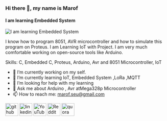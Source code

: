 ### Hi there 👋, my name is Marof
#### I am learning Embedded System 
![I am learning Embedded System ](https://scontent.fdac138-1.fna.fbcdn.net/v/t39.30808-6/281652446_312993584354005_4929749603402576778_n.jpg?_nc_cat=105&ccb=1-6&_nc_sid=730e14&_nc_ohc=dIaPvDDTDtMAX9X22l1&_nc_ht=scontent.fdac138-1.fna&oh=00_AT8S4-luRrk5LB9FQYmpWNSBn1wtDBdKeyf5GNzpL0hdyQ&oe=628914A3)

I know how to program 8051, AVR microcontroller and how to simulate this program on Proteus. I am Learning IoT with Project. I am very much comfortable working on open-source tools like Arduino.

Skills: C, Embedded C, Proteus, Arduino, Avr and 8051 Microcontroller, IoT

- 🔭 I’m currently working on my self. 
- 🌱 I’m currently learning IoT, Embedded System ,LoRa ,MQTT 
- 🤔 I’m looking for help with my learning  
- 💬 Ask me about Arduino , Avr atMega328p Microcontroller 
- 📫 How to reach me: marof.seu@gmail.com 


[<img src='https://cdn.jsdelivr.net/npm/simple-icons@3.0.1/icons/github.svg' alt='github' height='40'>](https://github.com/marofES)  [<img src='https://cdn.jsdelivr.net/npm/simple-icons@3.0.1/icons/linkedin.svg' alt='linkedin' height='40'>](https://www.linkedin.com/in/https://www.linkedin.com/in/marof20//)  [<img src='https://cdn.jsdelivr.net/npm/simple-icons@3.0.1/icons/youtube.svg' alt='YouTube' height='40'>](https://www.youtube.com/channel/https://www.youtube.com/channel/UCxFs8ZHraI-SgVMKcG8oOeQ)  [<img src='https://cdn.jsdelivr.net/npm/simple-icons@3.0.1/icons/reddit.svg' alt='Reddit' height='40'>](https://www.reddit.com/user/https://www.reddit.com/user/arduino_blink24)  [<img src='https://cdn.jsdelivr.net/npm/simple-icons@3.0.1/icons/quora.svg' alt='quora' height='40'>](https://www.quora.com/profile/Marof)  


